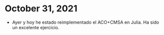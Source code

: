 # October 31, 2021

- Ayer y hoy he estado reimplementado el ACO+CMSA en Julia. Ha sido un excelente ejercicio.
